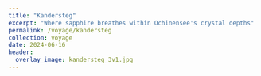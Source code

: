 ```yaml
---
title: "Kandersteg"
excerpt: "Where sapphire breathes within Ochinensee's crystal depths"
permalink: /voyage/kandersteg
collection: voyage
date: 2024-06-16
header:
  overlay_image: kandersteg_3v1.jpg
---
```


